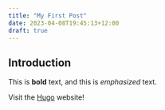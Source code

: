 ```yaml
---
title: "My First Post"
date: 2023-04-08T19:45:13+12:00
draft: true
---
```



## Introduction

This is **bold** text, and this is *emphasized* text.

Visit the [Hugo](https://gohugo.io) website!

